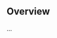 <!-- Note: Please must use one of our issue templates to file an issue! 🛑 -->
<!-- 👉 https://github.com/johnnyreilly/azdo-npm-auth/issues/new/choose 👈 -->
<!-- **Issues that should have been filed with a template will be closed without action, and we will ask you to use a template.** -->

<!-- This blank issue template is only for issues that don't fit any of the templates. -->

## Overview

...
